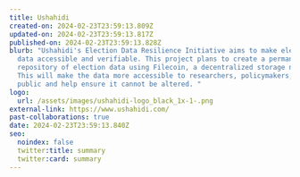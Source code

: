 ```yaml
---
title: Ushahidi
created-on: 2024-02-23T23:59:13.809Z
updated-on: 2024-02-23T23:59:13.817Z
published-on: 2024-02-23T23:59:13.828Z
blurb: "Ushahidi's Election Data Resilience Initiative aims to make election
  data accessible and verifiable. This project plans to create a permanent
  repository of election data using Filecoin, a decentralized storage network.
  This will make the data more accessible to researchers, policymakers, and the
  public and help ensure it cannot be altered. "
logo:
  url: /assets/images/ushahidi-logo_black_1x-1-.png
external-link: https://www.ushahidi.com/
past-collaborations: true
date: 2024-02-23T23:59:13.840Z
seo:
  noindex: false
  twitter:title: summary
  twitter:card: summary
---
```

